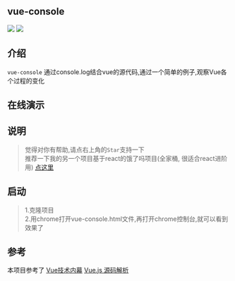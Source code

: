 ## vue-console

![](https://img.shields.io/badge/vue-2.5.17-blue.svg)
![](https://img.shields.io/badge/license-MIT-orange.svg)

## 介绍

`vue-console` 通过console.log结合vue的源代码,通过一个简单的例子,观察Vue各个过程的变化

## 在线演示

<!-- [演示文档](http://www.goingtrace.com) -->



## 说明
> 觉得对你有帮助,请点右上角的`Star`支持一下</br>
> 推荐一下我的另一个项目基于react的饿了吗项目(全家桶, 很适合react进阶用) [点这里](https://github.com/liuyangjike/react-elm)

## 启动
>1.克隆项目</br>
>2.用chrome打开vue-console.html文件,再打开chrome控制台,就可以看到效果了



## 参考
本项目参考了
[Vue技术内幕](http://hcysun.me/vue-design/)
[Vue.js 源码解析](https://github.com/answershuto/learnVue)